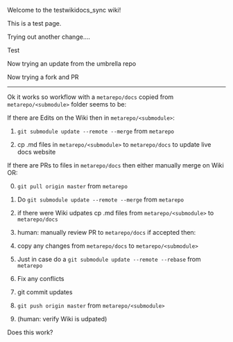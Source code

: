 Welcome to the testwikidocs_sync wiki!

This is a test page.

Trying out another change....

Test

Now trying an update from the umbrella repo

Now trying a fork and PR

------------

Ok it works so workflow with a `metarepo/docs` copied from `metarepo/<submodule>` folder seems to be:

If there are Edits on the Wiki then in `metarepo/<submodule>`:

1. `git submodule update --remote --merge` from `metarepo`

2. cp .md files in `metarepo/<submodule>` to `metarepo/docs` to update live docs website


If there are PRs to files in `metarepo/docs` then either manually merge on Wiki OR:

0. `git pull origin master` from `metarepo`

1. Do `git submodule update --remote --merge` from `metarepo`

2. if there were Wiki udpates cp .md files from `metarepo/<submodule>` to `metarepo/docs`

3. human: manually review PR to `metarepo/docs` if accepted then:

4. copy any changes from `metarepo/docs` to  `metarepo/<submodule>` 

5. Just in case do a `git submodule update --remote --rebase` from `metarepo`

6. Fix any conflicts

7. git commit updates

8. `git push origin master` from `metarepo/<submodule>`

9. (human: verify Wiki is udpated)

Does this work?
